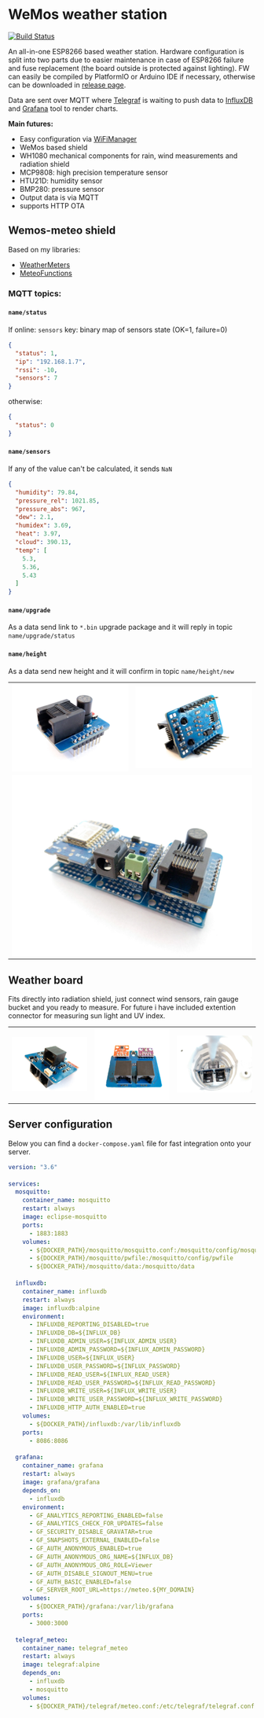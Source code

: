 # WeMos weather station
[![Build Status](https://travis-ci.org/pilotak/WemosWeatherStation.svg?branch=master)](https://travis-ci.org/pilotak/WemosWeatherStation)

An all-in-one ESP8266 based weather station. Hardware configuration is split into two parts due to easier maintenance in case of ESP8266 failure and fuse replacement (the board outside is protected against lighting). FW can easily be compiled by PlatformIO or Arduino IDE if necessary, otherwise can be downloaded in [release page](./releases).

Data are sent over MQTT where [Telegraf](https://www.influxdata.com/time-series-platform/telegraf/) is waiting to push data to [InfluxDB](https://www.influxdata.com/time-series-platform/influxdb/) and [Grafana](https://grafana.com/) tool to render charts.

**Main futures:**
- Easy configuration via [WiFiManager](https://github.com/tzapu/WiFiManager)
- WeMos based shield
- WH1080 mechanical components for rain, wind measurements and radiation shield
- MCP9808: high precision temperature sensor
- HTU21D: humidity sensor
- BMP280: pressure sensor
- Output data is via MQTT
- supports HTTP OTA

## Wemos-meteo shield
Based on my libraries:
- [WeatherMeters](https://github.com/pilotak/WeatherMeters)
- [MeteoFunctions](https://github.com/pilotak/MeteoFunctions)

### MQTT topics:
#### `name/status`
If online:
`sensors` key: binary map of sensors state (OK=1, failure=0)
```json
{
  "status": 1,
  "ip": "192.168.1.7",
  "rssi": -10,
  "sensors": 7
}
```

otherwise:
```json
{
  "status": 0
}
```

#### `name/sensors`
If any of the value can't be calculated, it sends `NaN`
```json
{
  "humidity": 79.84,
  "pressure_rel": 1021.85,
  "pressure_abs": 967,
  "dew": 2.1,
  "humidex": 3.69,
  "heat": 3.97,
  "cloud": 390.13,
  "temp": [
    5.3,
    5.36,
    5.43
  ]
}
```

#### `name/upgrade`
As a data send link to `*.bin` upgrade package and it will reply in topic `name/upgrade/status`

#### `name/height`
As a data send new height and it will confirm in topic `name/height/new`

<table border="0">
 <tr>
    <td><img alt="Wemos meteo 1"src="./Images/WeMos-meteo_1.jpg"/></td>
    <td><img alt="Wemos meteo 2"src="./Images/WeMos-meteo_2.jpg"/></td>
 </tr>
 <tr>
    <td colspan="2"><img alt="Wemos meteo 3"src="./Images/WeMos-meteo_3.jpg"/></td>
 </tr>
</table>

## Weather board
Fits directly into radiation shield, just connect wind sensors, rain gauge bucket and you ready to measure. For future i have included extention connector for measuring sun light and UV index.

<table border="0">
 <tr>
    <td><img alt="WeatherBoard 1"src="./Images/WeatherBoard_1.jpg"/></td>
    <td><img alt="WeatherBoard 2"src="./Images/WeatherBoard_2.jpg"/></td>
    <td><img alt="WeatherBoard 3"src="./Images/WeatherBoard_3.jpg"/></td>
 </tr>
</table>

## Server configuration
Below you can find a `docker-compose.yaml` file for fast integration onto your server.
```yaml
version: "3.6"

services:
  mosquitto:
    container_name: mosquitto
    restart: always
    image: eclipse-mosquitto
    ports:
      - 1883:1883
    volumes:
      - ${DOCKER_PATH}/mosquitto/mosquitto.conf:/mosquitto/config/mosquitto.conf
      - ${DOCKER_PATH}/mosquitto/pwfile:/mosquitto/config/pwfile
      - ${DOCKER_PATH}/mosquitto/data:/mosquitto/data

  influxdb:
    container_name: influxdb
    restart: always
    image: influxdb:alpine
    environment:
      - INFLUXDB_REPORTING_DISABLED=true
      - INFLUXDB_DB=${INFLUX_DB}
      - INFLUXDB_ADMIN_USER=${INFLUX_ADMIN_USER}
      - INFLUXDB_ADMIN_PASSWORD=${INFLUX_ADMIN_PASSWORD}
      - INFLUXDB_USER=${INFLUX_USER}
      - INFLUXDB_USER_PASSWORD=${INFLUX_PASSWORD}
      - INFLUXDB_READ_USER=${INFLUX_READ_USER}
      - INFLUXDB_READ_USER_PASSWORD=${INFLUX_READ_PASSWORD}
      - INFLUXDB_WRITE_USER=${INFLUX_WRITE_USER}
      - INFLUXDB_WRITE_USER_PASSWORD=${INFLUX_WRITE_PASSWORD}
      - INFLUXDB_HTTP_AUTH_ENABLED=true
    volumes:
      - ${DOCKER_PATH}/influxdb:/var/lib/influxdb
    ports:
      - 8086:8086

  grafana:
    container_name: grafana
    restart: always
    image: grafana/grafana
    depends_on:
      - influxdb
    environment:
      - GF_ANALYTICS_REPORTING_ENABLED=false
      - GF_ANALYTICS_CHECK_FOR_UPDATES=false
      - GF_SECURITY_DISABLE_GRAVATAR=true
      - GF_SNAPSHOTS_EXTERNAL_ENABLED=false
      - GF_AUTH_ANONYMOUS_ENABLED=true
      - GF_AUTH_ANONYMOUS_ORG_NAME=${INFLUX_DB}
      - GF_AUTH_ANONYMOUS_ORG_ROLE=Viewer
      - GF_AUTH_DISABLE_SIGNOUT_MENU=true
      - GF_AUTH_BASIC_ENABLED=false
      - GF_SERVER_ROOT_URL=https://meteo.${MY_DOMAIN}
    volumes:
      - ${DOCKER_PATH}/grafana:/var/lib/grafana
    ports:
      - 3000:3000

  telegraf_meteo:
    container_name: telegraf_meteo
    restart: always
    image: telegraf:alpine
    depends_on:
      - influxdb
      - mosquitto
    volumes:
      - ${DOCKER_PATH}/telegraf/meteo.conf:/etc/telegraf/telegraf.conf:ro

```

